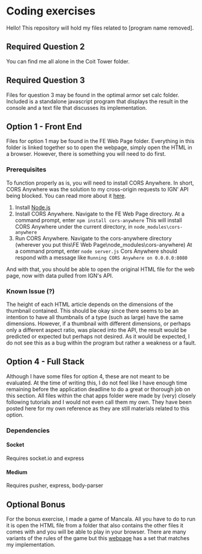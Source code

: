 # Coding exercises 

Hello! This repository will hold my files related to \[program name removed\].

## Required Question 2

You can find me all alone in the Coit Tower folder.

## Required Question 3

Files for question 3 may be found in the optimal armor set calc folder. Included is a standalone javascript program that displays the result in the console and a text file that discusses its implementation.

## Option 1 - Front End

Files for option 1 may be found in the FE Web Page folder. Everything in this folder is linked together so to open the webpage, simply open the HTML in a browser. However, there is something you will need to do first.

### Prerequisites

To function properly as is, you will need to install CORS Anywhere. In short, CORS Anywhere was the solution to my cross-origin requests to IGN' API being blocked. You can read more about it [here](https://github.com/Rob--W/cors-anywhere).

1. Install [Node.js](http://nodejs.org/)
2. Install CORS Anywhere. Navigate to the FE Web Page directory. At a command prompt, enter
`npm install cors-anywhere`
This will install CORS Anywhere under the current directory, in `node_modules\cors-anywhere`
3. Run CORS Anywhere. Navigate to the cors-anywhere directory (wherever you put this\FE Web Page\node_modules\cors-anywhere) At a command prompt, enter
`node server.js`
Cors Anywhere should respond with a message like `Running CORS Anywhere on 0.0.0.0:8080`

And with that, you should be able to open the original HTML file for the web page, now with data pulled from IGN's API.

### Known Issue (?)

The height of each HTML article depends on the dimensions of the thumbnail contained. This should be okay since there seems to be an intention to have all thumbnails of a type (such as large) have the same dimensions. However, if a thumbnail with different dimensions, or perhaps only a different aspect ratio, was placed into the API, the result would be predicted or expected but perhaps not desired. As it would be expected, I do not see this as a bug within the program but rather a weakness or a fault.

## Option 4 - Full Stack

Although I have some files for option 4, these are not meant to be evaluated. At the time of writing this, I do not feel like I have enough time remaining before the application deadline to do a great or thorough job on this section. All files within the chat apps folder were made by (very) closely following tutorials and I would not even call them my own. They have been posted here for my own reference as they are still materials related to this option.

### Dependencies

#### Socket
Requires socket.io and express

#### Medium
Requires pusher, express, body-parser

## Optional Bonus

For the bonus exercise, I made a game of Mancala. All you have to do to run it is open the HTML file from a folder that also contains the other files it comes with and you will be able to play in your browser. There are many variants of the rules of the game but this [webpage](https://www.thesprucecrafts.com/how-to-play-mancala-409424) has a set that matches my implementation.
